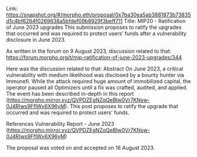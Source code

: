 Link: https://snapshot.org/#/morpho.eth/proposal/0x7ba30ea5ab3881873b73835d1c4bf6284f0269638a5bfdef09b8929f3beff711
Title: MIP20 - Ratification of June 2023 upgrades
This submission proposes to ratify the upgrades that occurred and was required to protect users’ funds after a vulnerability disclosure in June 2023.

As written in the forum on 9 August 2023, discussion related to that: https://forum.morpho.org/t/mip-ratification-of-june-2023-upgrades/344

Here was the discussion related to that:
Abstract
On June 2023, a critical vulnerability with medium likelihood was disclosed by a bounty hunter via Immunefi. While the attack required huge amount of immobilized capital, the operator paused all Optimizers until a fix was crafted, audited, and applied. The event has been described in-depth in this report (https://morpho.mirror.xyz/QVPDZEgNZqQeBIw0Vr7KNsw-0J4RIws9FflWv6X96yM).
This post proposes to ratify the upgrade that occurred and was required to protect users’ funds.

References
Vulnerability Report - June 2023 (https://morpho.mirror.xyz/QVPDZEgNZqQeBIw0Vr7KNsw-0J4RIws9FflWv6X96yM)

The proposal was voted on and accepted on 16 August 2023.
